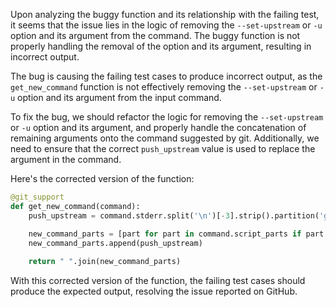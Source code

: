 Upon analyzing the buggy function and its relationship with the failing test, it seems that the issue lies in the logic of removing the `--set-upstream` or `-u` option and its argument from the command. The buggy function is not properly handling the removal of the option and its argument, resulting in incorrect output.

The bug is causing the failing test cases to produce incorrect output, as the `get_new_command` function is not effectively removing the `--set-upstream` or `-u` option and its argument from the input command.

To fix the bug, we should refactor the logic for removing the `--set-upstream` or `-u` option and its argument, and properly handle the concatenation of remaining arguments onto the command suggested by git. Additionally, we need to ensure that the correct `push_upstream` value is used to replace the argument in the command.

Here's the corrected version of the function:

```python
@git_support
def get_new_command(command):
    push_upstream = command.stderr.split('\n')[-3].strip().partition('git ')[2]

    new_command_parts = [part for part in command.script_parts if part not in ('--set-upstream', '-u')]
    new_command_parts.append(push_upstream)
    
    return " ".join(new_command_parts)
```

With this corrected version of the function, the failing test cases should produce the expected output, resolving the issue reported on GitHub.